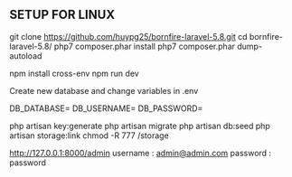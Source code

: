 
## SETUP FOR LINUX

git clone https://github.com/huypg25/bornfire-laravel-5.8.git
cd bornfire-laravel-5.8/
php7 composer.phar install
php7 composer.phar dump-autoload

npm install cross-env
npm run dev

Create new database and change variables in .env

DB_DATABASE=
DB_USERNAME=
DB_PASSWORD=

php artisan key:generate
php artisan migrate
php artisan db:seed
php artisan storage:link
chmod -R 777 /storage 


http://127.0.0.1:8000/admin
username : admin@admin.com
password : password
